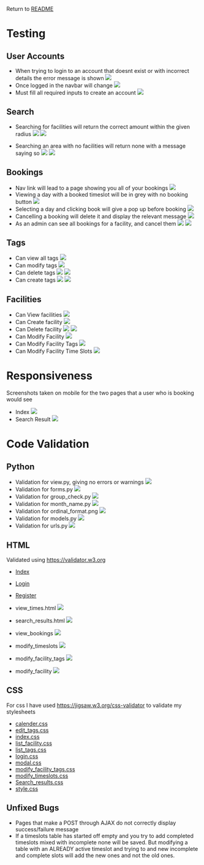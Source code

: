 Return to [README](README.md)

# Testing
## User Accounts
- When trying to login to an account that doesnt exist or with incorrect details the error message is shown
![](documentation/testing/incorrect_no_exist.png)
- Once logged in the navbar will change
![](documentation/testing/login_change_nav.png)
- Must fill all required inputs to create an account
![](documentation/testing/failed_signup.png)

## Search
- Searching for facilities will return the correct amount within the given radius
![](documentation/testing/successful_search_step1.png)
![](documentation/testing/successful_search_step2.png)

- Searching an area with no facilities will return none with a message saying so
![](documentation/testing/unsuccessful_search_step1.png)
![](documentation/testing/unsuccessful_search_step2.png)

## Bookings
- Nav link will lead to a page showing you all of your bookings
![](documentation/testing/view_my_bookings.png)
- Viewing a day with a booked timeslot will be in grey with no booking button
![](documentation/testing/booked.png)
- Selecting a day and clicking book will give a pop up before booking
![](documentation/testing/booking.png)
- Cancelling a booking will delete it and display the relevant message
![](documentation/testing/cancel.png)
- As an admin can see all bookings for a facility, and cancel them
![](documentation/testing/bookings_others.png)
![](documentation/testing/cancel_other.png)

## Tags
- Can view all tags
![](documentation/screenshots/admin_tags.png)
- Can modify tags
![](documentation/testing/modify_admin_tag.png)
- Can delete tags
![](documentation/testing/tag_delete_message.png)
![](documentation/testing/success_delete_tag.png)
- Can create tags
![](documentation/testing/tag_create_form.png)
![](documentation/testing/tag_create_success.png)

## Facilities
- Can View facilities
![](documentation/screenshots/admin_facilities.png)
- Can Create facility
![](documentation/CRUD/facility_delete.png])
- Can Delete facility
![](documentation/testing/delete_facility.png)
![](documentation/testing/delete_success.png)
- Can Modify Facility
![](documentation/CRUD/facility_modify.png)
- Can Modify Facility Tags
![](documentation/CRUD/facility_tags_modify_delete_add.png)
- Can Modify Facility Time Slots
![](documentation/CRUD/timeslots_whole_crud.png) 

# Responsiveness
Screenshots taken on mobile for the two pages that a user who is booking would see
- Index
![](documentation/testing/index_mobile.png)
- Search Result
![](documentation/testing/search_result_mobile.png)

# Code Validation
## Python
- Validation for view.py, giving no errors or warnings
![](documentation/view_py.png)
- Validation for forms.py
![](documentation/testing/forms.png)
- Validation for group_check.py
![](documentation/testing/group_check.png)
- Validation for month_name.py
![](documentation/testing/month_name.png)
- Validation for ordinal_format.png
![](documentation/testing/ordinal_format.png)
- Validation for models.py
![](documentation/testing/models.png)
- Validation for urls.py 
![](documentation/testing/urls.png)

## HTML
Validated using https://validator.w3.org
- [Index](https://validator.w3.org/nu/?doc=https%3A%2F%2Fbookit-5p.herokuapp.com)
- [Login](https://validator.w3.org/nu/?doc=https://bookit-5p.herokuapp.com/login)
- [Register](https://validator.w3.org/nu/?doc=https://bookit-5p.herokuapp.com/register)

- view_times.html
![](documentation/testing/make_booking.png)

- search_results.html
![](documentation/testing/search_results.png)

- view_bookings
![](documentation/testing/view_facility_bookings.png)

- modify_timeslots
![](documentation/testing/modify_timeslots.png)

- modify_facility_tags
![](documentation/testing/modify_facility_tags.png)

- modify_facility
![](documentation/testing/modify_facility.png)


## CSS
For css I have used https://jigsaw.w3.org/css-validator to validate my stylesheets
- [calender.css](https://jigsaw.w3.org/css-validator/validator?uri=https%3A%2F%2Fres.cloudinary.com%2Fdcjvfcg2q%2Fraw%2Fupload%2Fv1653754742%2Fstatic%2Fcss%2Fcalender.ba4248a0e6d9.css&profile=css3svg&usermedium=all&warning=1&vextwarning=&lang=en)
- [edit_tags.css](https://jigsaw.w3.org/css-validator/validator?uri=https%3A%2F%2Fres.cloudinary.com%2Fdcjvfcg2q%2Fraw%2Fupload%2Fv1651229170%2Fstatic%2Fcss%2Fedit_tags.ca532f4f9149.css&profile=css3svg&usermedium=all&warning=1&vextwarning=&lang=en)
- [index.css](https://jigsaw.w3.org/css-validator/validator?uri=https%3A%2F%2Fres.cloudinary.com%2Fdcjvfcg2q%2Fraw%2Fupload%2Fv1653569905%2Fstatic%2Fcss%2Findex.88d033533e16.css&profile=css3svg&usermedium=all&warning=1&vextwarning=&lang=en)
- [list_facility.css](https://jigsaw.w3.org/css-validator/validator?uri=https%3A%2F%2Fres.cloudinary.com%2Fdcjvfcg2q%2Fraw%2Fupload%2Fv1653868144%2Fstatic%2Fcss%2Flist_facility.1d04c4500c10.css&profile=css3svg&usermedium=all&warning=1&vextwarning=&lang=en)
- [list_tags.css](https://jigsaw.w3.org/css-validator/validator?uri=https%3A%2F%2Fres.cloudinary.com%2Fdcjvfcg2q%2Fraw%2Fupload%2Fv1653868144%2Fstatic%2Fcss%2Flist_tags.8994ac72288d.css&profile=css3svg&usermedium=all&warning=1&vextwarning=&lang=en)
- [login.css](https://jigsaw.w3.org/css-validator/validator?uri=https%3A%2F%2Fres.cloudinary.com%2Fdcjvfcg2q%2Fraw%2Fupload%2Fv1653564284%2Fstatic%2Fcss%2Flogin.b0671f9ed80e.css&profile=css3svg&usermedium=all&warning=1&vextwarning=&lang=en)
- [modal.css](https://jigsaw.w3.org/css-validator/validator?uri=https%3A%2F%2Fres.cloudinary.com%2Fdcjvfcg2q%2Fraw%2Fupload%2Fv1653569904%2Fstatic%2Fcss%2Fmodal.ad6eb2a34f31.css&profile=css3svg&usermedium=all&warning=1&vextwarning=&lang=en)
- [modify_facility_tags.css](https://jigsaw.w3.org/css-validator/validator?uri=https%3A%2F%2Fres.cloudinary.com%2Fdcjvfcg2q%2Fraw%2Fupload%2Fv1653564284%2Fstatic%2Fcss%2Fmodify_facility_tags.243e84a9bbb7.css&profile=css3svg&usermedium=all&warning=1&vextwarning=&lang=en)
- [modify_timeslots.css](https://jigsaw.w3.org/css-validator/validator?uri=https%3A%2F%2Fres.cloudinary.com%2Fdcjvfcg2q%2Fraw%2Fupload%2Fv1653564283%2Fstatic%2Fcss%2Fmodify_timeslots.ea40933244ba.css&profile=css3svg&usermedium=all&warning=1&vextwarning=&lang=en)
- [Search_results.css](https://jigsaw.w3.org/css-validator/validator?uri=https%3A%2F%2Fres.cloudinary.com%2Fdcjvfcg2q%2Fraw%2Fupload%2Fv1653868144%2Fstatic%2Fcss%2Fsearch_results.73235d1e58a0.css&profile=css3svg&usermedium=all&warning=1&vextwarning=&lang=en)
- [style.css](https://jigsaw.w3.org/css-validator/validator?uri=https%3A%2F%2Fres.cloudinary.com%2Fdcjvfcg2q%2Fraw%2Fupload%2Fv1653564282%2Fstatic%2Fcss%2Fstyle.c73d8f77d3d4.css&profile=css3svg&usermedium=all&warning=1&vextwarning=&lang=en)

## Unfixed Bugs
- Pages that make a POST through AJAX do not correctly display success/failure message
- If a timeslots table has started off empty and you try to add completed timeslots mixed with incomplete none will be saved. But modifying a table with an ALREADY active timeslot and trying to and new incomplete and complete slots will add the new ones and not the old ones.
